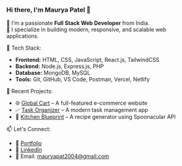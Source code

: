 ### Hi there, I'm Maurya Patel 👋

🚀 I'm a passionate **Full Stack Web Developer** from India.  
🎯 I specialize in building modern, responsive, and scalable web applications.

🧠 Tech Stack:
- **Frontend:** HTML, CSS, JavaScript, React.js, TailwindCSS
- **Backend:** Node.js, Express.js, PHP
- **Database:** MongoDB, MySQL
- **Tools:** Git, GitHub, VS Code, Postman, Vercel, Netlify

📌 Recent Projects:
- 🌐 [Global Cart](https://github.com/maurya-2004/global-cart) – A full-featured e-commerce website
- ✅ [Task Organizer](https://github.com/maurya-2004/task-organizer) – A modern task management app
- 🍳 [Kitchen Blueprint](https://github.com/maurya-2004/kitchen-blueprint) – A recipe generator using Spoonacular API

📫 Let's Connect:
- 🔗 [Portfolio](https://my-portfolio-one-theta-52.vercel.app/)
- 💼 [LinkedIn](https://www.linkedin.com/in/maurya-patel-2b1418270/)
- 📧 Email: mauryapat2004@gmail.com
